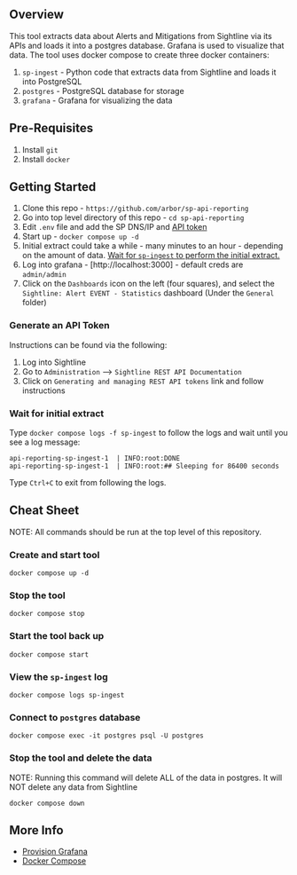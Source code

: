 ## Overview
This tool extracts data about Alerts and Mitigations from Sightline via its APIs and loads it into a postgres database. Grafana is used to visualize that data. The tool uses docker compose to create three docker containers:

1. `sp-ingest` - Python code that extracts data from Sightline and loads it into PostgreSQL
2. `postgres` - PostgreSQL database for storage
3. `grafana` - Grafana for visualizing the data

## Pre-Requisites
1. Install `git`
2. Install `docker`

## Getting Started
1. Clone this repo - `https://github.com/arbor/sp-api-reporting`
1. Go into top level directory of this repo - `cd sp-api-reporting`
1. Edit `.env` file and add the SP DNS/IP and [API token](#generate-an-api-token)
1. Start up - `docker compose up -d`
1. Initial extract could take a while - many minutes to an hour - depending on the amount of data. [Wait for `sp-ingest` to perform the initial extract.](#wait-for-initial-extract)
1. Log into grafana - [http://localhost:3000] - default creds are `admin/admin`
1. Click on the `Dashboards` icon on the left (four squares), and select the `Sightline: Alert EVENT - Statistics` dashboard (Under the `General` folder)

### Generate an API Token
Instructions can be found via the following:

1. Log into Sightline
1. Go to `Administration` --> `Sightline REST API Documentation`
1. Click on `Generating and managing REST API tokens` link and follow instructions

### Wait for initial extract
Type `docker compose logs -f sp-ingest` to follow the logs and wait until you see a log message:

```
api-reporting-sp-ingest-1  | INFO:root:DONE
api-reporting-sp-ingest-1  | INFO:root:## Sleeping for 86400 seconds
```
Type `Ctrl+C` to exit from following the logs.

## Cheat Sheet
NOTE: All commands should be run at the top level of this repository.
### Create and start tool
`docker compose up -d`
### Stop the tool
`docker compose stop`
### Start the tool back up
`docker compose start`
### View the `sp-ingest` log
`docker compose logs sp-ingest`
### Connect to `postgres` database
`docker compose exec -it postgres psql -U postgres` 
### Stop the tool and delete the data
NOTE: Running this command will delete ALL of the data in postgres. It will NOT delete any data from Sightline

`docker compose down`

## More Info
* [Provision Grafana](https://grafana.com/docs/grafana/latest/administration/provisioning/)
* [Docker Compose](https://docs.docker.com/compose/)
